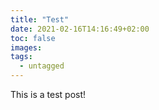 ```yaml
---
title: "Test"
date: 2021-02-16T14:16:49+02:00
toc: false
images:
tags:
  - untagged
---
```

This is a test post!
